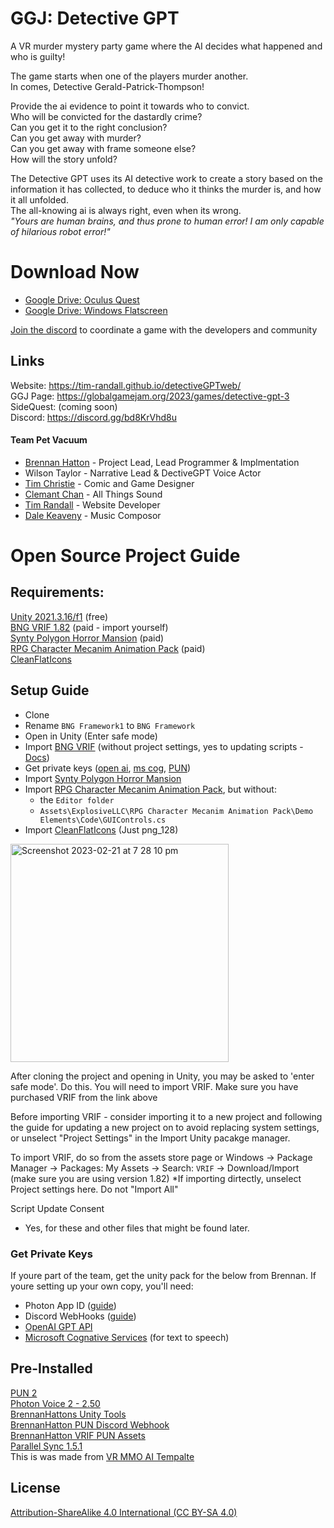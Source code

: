 # GGJ: Detective GPT

A VR murder mystery party game where the AI decides what happened and who is guilty!<br />

The game starts when one of the players murder another.<br />
In comes, Detective Gerald-Patrick-Thompson!<br />

Provide the ai evidence to point it towards who to convict.<br />
Who will be convicted for the dastardly crime? <br />
Can you get it to the right conclusion?<br />
Can you get away with murder?<br />
Can you get away with frame someone else?<br />
How will the story unfold? <br />


The Detective GPT uses its AI detective work to create a story based on the information it has collected, to deduce who it thinks the murder is, and how it all unfolded.<br />
The all-knowing ai is always right, even when its wrong.<br />
<i>"Yours are human brains, and thus prone to human error! I am only capable of hilarious robot error!"</i><br />

# Download Now

 - [Google Drive: Oculus Quest](https://drive.google.com/drive/folders/17-44bLbAO07-fiLAMy23haLw4sVXC7Qr?usp=share_link)
 - [Google Drive: Windows Flatscreen](https://drive.google.com/drive/folders/1LtNZRFeVXAgcSXCVRS1q5PRxwngAcVJZ?usp=share_link)

[Join the discord](https://discord.gg/bd8KrVhd8u) to coordinate a game with the developers and community  <br />

## Links
Website: https://tim-randall.github.io/detectiveGPTweb/ <br />
GGJ Page: https://globalgamejam.org/2023/games/detective-gpt-3<br />
SideQuest: (coming soon)<br />
Discord: https://discord.gg/bd8KrVhd8u  <br />


#### Team Pet Vacuum 
- [Brennan Hatton](https://github.com/bh679) - Project Lead, Lead Programmer & Implmentation  <br />
- Wilson Taylor  - Narrative Lead & DectiveGPT Voice Actor<br />
- [Tim Christie](https://github.com/timchristie)  - Comic and Game Designer<br />
- [Clemant Chan](https://github.com/ClemAuschan)  - All Things Sound<br />
- [Tim Randall](https://github.com/Tim-Randall)  - Website Developer<br />
- [Dale Keaveny](https://github.com/LordBeardsteak) - Music Composor<br />

# Open Source Project Guide

## Requirements:
[Unity 2021.3.16/f1](https://unity3d.com/unity/whats-new/2021.3.15) (free)   <br />
[BNG VRIF 1.82](https://assetstore.unity.com/packages/templates/systems/vr-interaction-framework-161066) (paid - import yourself)   <br />
[Synty Polygon Horror Mansion](https://assetstore.unity.com/packages/3d/environments/fantasy/polygon-horror-mansion-low-poly-3d-art-by-synty-213346) (paid) <br />
[RPG Character Mecanim Animation Pack](https://assetstore.unity.com/packages/3d/animations/rpg-character-mecanim-animation-pack-63772) (paid) <br />
[CleanFlatIcons](https://assetstore.unity.com/packages/2d/gui/icons/clean-flat-icons-98117)

## Setup Guide <br />
 - Clone
 - Rename ``BNG Framework1`` to ``BNG Framework``
 - Open in Unity (Enter safe mode)
 - Import [BNG VRIF](https://assetstore.unity.com/packages/templates/systems/vr-interaction-framework-161066) (without project settings, yes to updating scripts - [Docs](https://wiki.beardedninjagames.com/en/Overview/InstallationGuide))
 - Get private keys ([open ai](https://beta.openai.com/account/api-keys), [ms cog](https://azure.microsoft.com/en-us/products/cognitive-services/text-to-speech/), [PUN](https://www.photonengine.com/pun))
 - Import [Synty Polygon Horror Mansion](https://assetstore.unity.com/packages/3d/environments/fantasy/polygon-horror-mansion-low-poly-3d-art-by-synty-213346)
 - Import [RPG Character Mecanim Animation Pack](https://assetstore.unity.com/packages/3d/animations/rpg-character-mecanim-animation-pack-63772), but without:
    - the ``Editor folder``
    - ``Assets\ExplosiveLLC\RPG Character Mecanim Animation Pack\Demo Elements\Code\GUIControls.cs`` <br />
 - Import [CleanFlatIcons](https://assetstore.unity.com/packages/2d/gui/icons/clean-flat-icons-98117) (Just png_128)
<img width="349" alt="Screenshot 2023-02-21 at 7 28 10 pm" src="https://user-images.githubusercontent.com/2542558/220289598-491cbc34-de12-4baa-b041-3090dee8320d.png">

After cloning the project and opening in Unity, you may be asked to 'enter safe mode'. Do this.
You will need to import VRIF.
Make sure you have purchased VRIF from the link above

Before importing VRIF - consider importing it to a new project and following the guide for updating a new project on  to avoid replacing system settings, or unselect "Project Settings" in the Import Unity pacakge manager.

To import VRIF, do so from the assets store page or
Windows -> Package Manager -> Packages: My Assets -> Search: `VRIF` -> Download/Import (make sure you are using version 1.82)
*If importing dirtectly, unselect Project settings here. Do not "Import All"

Script Update Consent
 - Yes, for these and other files that might be found later. 

### Get Private Keys
If youre part of the team, get the unity pack for the below from Brennan.
If youre setting up your own copy, you'll need:
 - Photon App ID ([guide](https://doc.photonengine.com/realtime/current/getting-started/obtain-your-app-id#:~:text=The%20App%20ID%20is%20a,ID%20just%20click%20on%20it.))
 - Discord WebHooks ([guide](https://discordjs.guide/popular-topics/webhooks.html#what-is-a-webhook))
 - [OpenAI GPT API](https://platform.openai.com/account/api-keys)
 - [Microsoft Cognative Services](https://azure.microsoft.com/en-us/products/cognitive-services/text-to-speech/) (for text to speech)
 

## Pre-Installed <br />
[PUN 2](https://assetstore.unity.com/packages/tools/network/pun-2-free-119922)<br />
[Photon Voice 2 - 2.50](https://assetstore.unity.com/packages/tools/audio/photon-voice-2-130518)<br />
[BrennanHattons Unity Tools](https://github.com/bh679/Unity-Tools) <br />
[BrennanHatton PUN Discord Webhook](https://github.com/bh679/Unity-Discord-Webhook-Tools) <br />
[BrennanHatton VRIF PUN Assets](https://github.com/bh679/VRIF-PUN-Assets) <br />
[Parallel Sync 1.5.1](https://github.com/VeriorPies/ParrelSync)  <br />
This is was made from [VR MMO AI Tempalte](https://github.com/bh679/VR-MMO-AI-Template)

## License
[Attribution-ShareAlike 4.0 International (CC BY-SA 4.0)](https://creativecommons.org/licenses/by-sa/4.0/)
